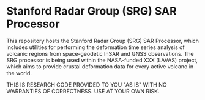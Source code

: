 # Stanford Radar Group (SRG) SAR Processor

This repository hosts the Stanford Radar Group (SRG) SAR Processor, which includes utilities for performing the deformation time series analysis of volcanic regions from space-geodetic InSAR and GNSS observations. The SRG processor is being used within the NASA-funded XXX (LAVAS) project, which aims to provide crustal deformation data for every active volcano in the world. 

THIS IS RESEARCH CODE PROVIDED TO YOU "AS IS" WITH NO WARRANTIES OF CORRECTNESS. USE AT YOUR OWN RISK.
